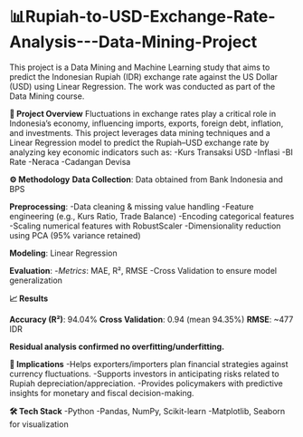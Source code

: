 # 📊Rupiah-to-USD-Exchange-Rate-Analysis---Data-Mining-Project
This project is a Data Mining and Machine Learning study that aims to predict the Indonesian Rupiah (IDR) exchange rate against the US Dollar (USD) using Linear Regression. The work was conducted as part of the Data Mining course.

**📌 Project Overview**
Fluctuations in exchange rates play a critical role in Indonesia’s economy, influencing imports, exports, foreign debt, inflation, and investments.
This project leverages data mining techniques and a Linear Regression model to predict the Rupiah–USD exchange rate by analyzing key economic indicators such as:
-Kurs Transaksi USD
-Inflasi
-BI Rate
-Neraca
-Cadangan Devisa

**⚙️ Methodology**
**Data Collection**: Data obtained from Bank Indonesia
 and BPS

**Preprocessing**:
-Data cleaning & missing value handling
-Feature engineering (e.g., Kurs Ratio, Trade Balance)
-Encoding categorical features
-Scaling numerical features with RobustScaler
-Dimensionality reduction using PCA (95% variance retained)

**Modeling**: Linear Regression

**Evaluation**:
-*Metrics*: MAE, R², RMSE
-Cross Validation to ensure model generalization

**📈 Results**

**Accuracy (R²)**: 94.04%
**Cross Validation**: 0.94 (mean 94.35%)
**RMSE**: ~477 IDR

**Residual analysis confirmed no overfitting/underfitting.**

**🔮 Implications**
-Helps exporters/importers plan financial strategies against currency fluctuations.
-Supports investors in anticipating risks related to Rupiah depreciation/appreciation.
-Provides policymakers with predictive insights for monetary and fiscal decision-making.

**🛠️ Tech Stack**
-Python
-Pandas, NumPy, Scikit-learn
-Matplotlib, Seaborn for visualization

